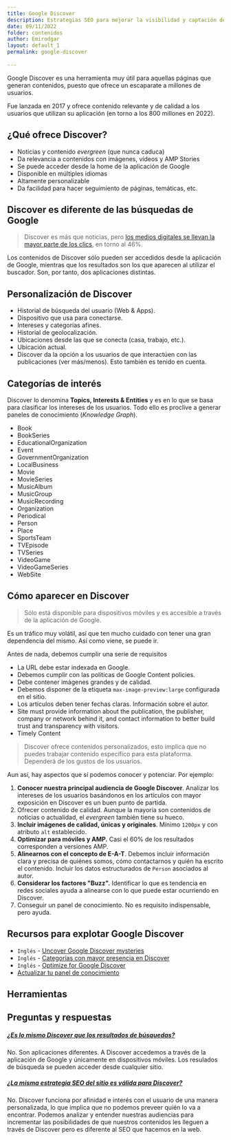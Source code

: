```yaml
---
title: Google Discover 
description: Estrategias SEO para mejorar la visibilidad y captación de tráfico desde Google Discover 
date: 09/11/2022
folder: contenidos
author: Emirodgar
layout: default_1
permalink: google-discover
  
---
```


Google Discover es una herramienta muy útil para aquellas páginas que generan contenidos, puesto que ofrece un escaparate a millones de usuarios. 

Fue lanzada en 2017 y ofrece contenido relevante y de calidad a  los usuarios que utilizan su aplicación (en torno a los 800 millones en 2022). 

## ¿Qué ofrece Discover?

-   Noticias y contenido *evergreen* (que nunca caduca)
-   Da relevancia a contenidos con imágenes, vídeos y AMP Stories
-   Se puede acceder desde la home de la aplicación de Google
-   Disponible en múltiples idiomas
-   Altamente personalizable
-   Da facilidad para hacer seguimiento de páginas, temáticas, etc.

## Discover es diferente de las búsquedas de Google

> Discover es más que noticias, pero [los medios digitales se llevan la mayor parte de los clics](https://www.searchenginejournal.com/google-discover/361142/%C2%A0), en torno al 46%.

Los contenidos de Discover sólo pueden ser accedidos desde la aplicación de Google, mientras que los resultados son los que aparecen al utilizar el buscador. Son, por tanto, dos aplicaciones distintas.

## Personalización de Discover

-   Historial de búsqueda del usuario (Web & Apps).
-   Dispositivo que usa para conectarse.
-   Intereses y categorías afines.
-   Historial de geolocalización.
-   Ubicaciones desde las que se conecta (casa, trabajo, etc.).
-   Ubicación actual.
-   Discover da la opción a los usuarios de que interactúen con las publicaciones (ver más/menos). Esto también es tenido en cuenta.


## Categorías de interés

Discover lo denomina **Topics, Interests & Entities** y es en lo que se basa para clasificar los intereses de los usuarios. Todo ello es proclive a generar paneles de conocimiento (*Knowledge Graph*).

- Book  
- BookSeries  
- EducationalOrganization  
- Event  
- GovernmentOrganization  
- LocalBusiness  
- Movie  
- MovieSeries  
- MusicAlbum  
- MusicGroup  
- MusicRecording  
- Organization  
- Periodical  
- Person  
- Place  
- SportsTeam  
- TVEpisode  
- TVSeries  
- VideoGame  
- VideoGameSeries  
- WebSite


## Cómo aparecer en Discover

> Sólo está disponible para dispositivos móviles y es accesible a través de la aplicación de Google.

Es un tráfico muy volátil, así que ten mucho cuidado con tener una gran dependencia del mismo. Así como viene, se puede ir.

Antes de nada, debemos cumplir una serie de requisitos

-   La URL debe estar indexada en Google.
-   Debemos cumplir con las políticas de Google Content policies.
-   Debe contener imágenes grandes y de calidad. 
- Debemos disponer de la etiqueta `max-image-preview:large` configurada en el sitio.
-   Los artículos deben tener fechas claras. Información sobre el autor.
-   Site must provide information about the publication, the publisher, company or network behind it, and contact information to better build trust and transparency with visitors.
-   Timely Content

> Discover ofrece contenidos personalizados, esto implica que no puedes trabajar contenido específico para esta plataforma. Dependerá de los gustos de los usuarios.

Aun así, hay aspectos que sí podemos conocer y potenciar. Por ejemplo:

1.  **Conocer nuestra principal audiencia de Google Discover**. Analizar los intereses de los usuarios basándonos en los artículos con mayor exposición en Discover es un buen punto de partida.
2.  Ofrecer contenido de calidad. Aunque la mayoría son contenidos de noticias o actualidad, el *evergreen* también tiene su hueco.
3.  **Incluir imágenes de calidad, únicas y originales**. Mínimo `1200px` y con atributo `alt` establecido.
4.  **Optimizar para móviles y AMP.** Casi el 60% de los resultados corresponden a versiones AMP.
5.  **Alinearnos con el concepto de E-A-T**. Debemos incluir información clara y precisa de quiénes somos, cómo contactarnos y quién ha escrito el contenido.  Incluir los datos estructurados de `Person` asociados al autor.
6.  **Considerar los factores  "Buzz".** Identificar lo que es tendencia en redes sociales ayuda a alinearse con lo que puede estar ocurriendo en Discover.
7.  Conseguir un panel de conocimiento. No es requisito indispensable, pero ayuda.


<section  id="cs_recursos"></section>

## Recursos para explotar Google Discover

- `Inglés` - [Uncover Google Discover mysteries](https://www.newzdash.com/guide/uncover-google-discover-mysteries-john-shehata)
- `Inglés` - [Categorías con mayor presencia en Discover](https://docs.google.com/spreadsheets/d/1JISDrPFmW2kaGqtMz1yoDH3KASl9_GFy77KTOzMYSKg/edit#gid=0) 
- `Inglés` - [Optimize for Google Discover](https://wordlift.io/blog/en/optimize-for-google-discover/)
- [Actualizar tu panel de conocimiento](https://support.google.com/knowledgepanel/answer/7534842?hl=en&ref_topic=7439095%C2%A0)

<section  id="cs_herramientas"></section>


## Herramientas





<section  id="cs_pr"></section>


## Preguntas y respuestas


<div class="row">

<div class="col-lg-12">

<div class="accordion accordion-alterate arrow-right" id="popularTopics">

<div class="card">
<div class="card-header" id="heading1">
<h5 class="mb-0"> <a href="#" class="collapsed" data-toggle="collapse" data-target="#collapse1" aria-expanded="false" aria-controls="collapse1">¿Es lo mismo Discover que los resultados de búsquedas?</a> </h5>
</div>
<div id="collapse1" class="collapse" aria-labelledby="heading1" data-parent="#popularTopics">
<div class="card-body">No. Son aplicaciones diferentes. A Discover accedemos a través de la aplicación de Google y únicamente en dispositivos móviles. Los resulados de búsqueda se pueden acceder desde cualquier sitio.   </div>
</div>
</div>

<div class="card">
<div class="card-header" id="heading1">
<h5 class="mb-0"> <a href="#" class="collapsed" data-toggle="collapse" data-target="#collapse1" aria-expanded="false" aria-controls="collapse1">¿La misma estrategia SEO del sitio es válida para Discover?</a> </h5>
</div>
<div id="collapse1" class="collapse" aria-labelledby="heading1" data-parent="#popularTopics">
<div class="card-body">No. Discover funciona por afinidad e interés con el usuario de una manera personalizada, lo que implica que no podemos preveer quién lo va a encontrar. Podemos analizar y entender nuestras audiencias para incrementar las posibilidades de que nuestros contenidos les lleguen a través de Discover pero es diferente al SEO que hacemos en la web. </div>
</div>
</div>


</div>

</div>

</div>
<!--stackedit_data:
eyJoaXN0b3J5IjpbMTUxMTE1OTgwOCw1ODk1MDA2MDYsNjIyNT
czMTg1LDE1OTM2Mjc3NjMsLTE5NDQ1NTcwOTBdfQ==
-->